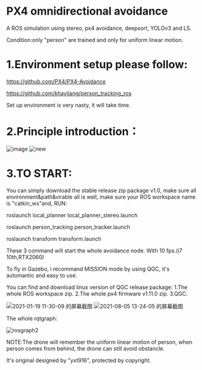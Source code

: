 # PX4 omnidirectional avoidance

A ROS simulation using stereo, px4 avoidance, deepsort, YOLOv3 and LS. 

Condition:only "person" are trained and only for uniform linear motion.

# 1.Environment setup please follow:

https://github.com/PX4/PX4-Avoidance

https://github.com/khayliang/person_tracking_ros

Set up environment is very nasty, it will take time.


# 2.Principle introduction：


![image](https://user-images.githubusercontent.com/68857748/128591008-d3dd80b7-47fa-419b-9026-7fdec664d27a.png)
![new](https://user-images.githubusercontent.com/68857748/128595097-4595614c-ef4a-413c-99ab-49be4e01392f.gif)










# 3.TO START:
You can simply download the stable release zip package v1.0, make sure all environment&path&virable all is well, make sure your ROS workspace name is "catkin_ws"and, 
RUN:






roslaunch local_planner local_planner_stereo.launch

roslaunch person_tracking person_tracker.launch

roslaunch transform transform.launch


These 3 command will start the whole avoidance node. With 10 fps.(i7 10th,RTX2060)


To fly in Gazebo, i recommand MISSION mode by using QGC, it's automantic and easy to use.

You can find and download linux version of QGC release package:  1.The whole ROS workspace zip.  2.The whole px4 firmware v1.11.0 zip.  3.QGC.



![2021-01-19 11-30-09 的屏幕截图](https://user-images.githubusercontent.com/68857748/128594676-048c3bd6-3a82-4bbe-8e8a-e66d8920c02c.png)
![2021-08-05 13-24-05 的屏幕截图](https://user-images.githubusercontent.com/68857748/128594679-ba38924c-3e5a-4be3-b4fd-8e8c52591f43.png)







The whole rqtgraph:


![rosgraph2](https://user-images.githubusercontent.com/68857748/128590767-d5ad1ddc-9984-4fa8-95e1-188ff2cb8ec1.png)


NOTE:The drone will remember the uniform linear motion of person, when person comes from behind, the drone can still avoid obstancle.


It's original designed by "yxt916", protected by copyright.
